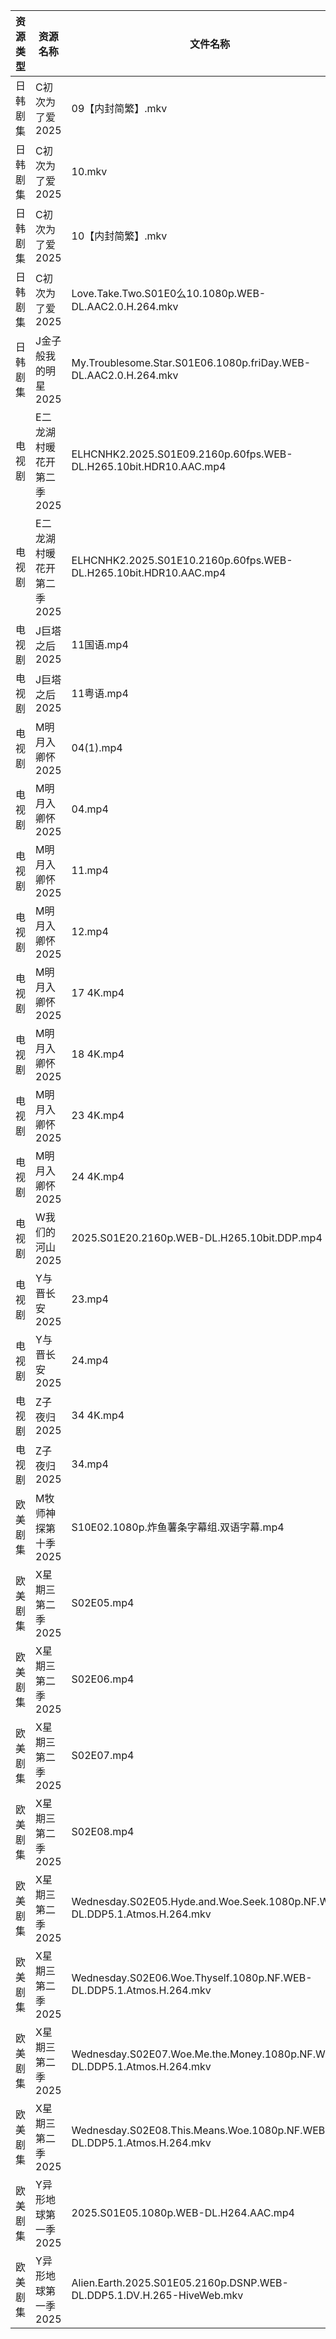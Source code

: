 | 资源类型 | 资源名称            | 文件名称                                                                      | 分享链接                                 | 更新时间                |
| ---- | --------------- | ------------------------------------------------------------------------- | ------------------------------------ | ------------------- |
| 日韩剧集 | C初次为了爱2025      | 09【内封简繁】.mkv                                                              | https://pan.quark.cn/s/0523b5d1b795  | 2025-09-03 16:15:23 |
| 日韩剧集 | C初次为了爱2025      | 10.mkv                                                                    | https://pan.quark.cn/s/0523b5d1b795  | 2025-09-03 16:15:31 |
| 日韩剧集 | C初次为了爱2025      | 10【内封简繁】.mkv                                                              | https://pan.quark.cn/s/0523b5d1b795  | 2025-09-03 16:15:28 |
| 日韩剧集 | C初次为了爱2025      | Love.Take.Two.S01E0么10.1080p.WEB-DL.AAC2.0.H.264.mkv                      | https://pan.quark.cn/s/0523b5d1b795  | 2025-09-03 16:15:18 |
| 日韩剧集 | J金子般我的明星2025    | My.Troublesome.Star.S01E06.1080p.friDay.WEB-DL.AAC2.0.H.264.mkv           | https://pan.quark.cn/s/10be8bbe13e5  | 2025-09-03 01:18:21 |
| 电视剧  | E二龙湖村暖花开第二季2025 | ELHCNHK2.2025.S01E09.2160p.60fps.WEB-DL.H265.10bit.HDR10.AAC.mp4          | https://pan.quark.cn/s/8fd0747e49e4  | 2025-09-03 16:16:03 |
| 电视剧  | E二龙湖村暖花开第二季2025 | ELHCNHK2.2025.S01E10.2160p.60fps.WEB-DL.H265.10bit.HDR10.AAC.mp4          | https://pan.quark.cn/s/8fd0747e49e4  | 2025-09-03 16:16:07 |
| 电视剧  | J巨塔之后2025       | 11国语.mp4                                                                  | https://www.alipan.com/s/eMFs2RDCMss | 2025-09-03 00:00:02 |
| 电视剧  | J巨塔之后2025       | 11粤语.mp4                                                                  | https://www.alipan.com/s/eMFs2RDCMss | 2025-09-03 00:00:01 |
| 电视剧  | M明月入卿怀2025      | 04(1).mp4                                                                 | https://www.alipan.com/s/xHamJTAqzs9 | 2025-09-03 08:00:23 |
| 电视剧  | M明月入卿怀2025      | 04.mp4                                                                    | https://www.alipan.com/s/xHamJTAqzs9 | 2025-09-03 08:00:22 |
| 电视剧  | M明月入卿怀2025      | 11.mp4                                                                    | https://www.alipan.com/s/xHamJTAqzs9 | 2025-09-03 08:00:22 |
| 电视剧  | M明月入卿怀2025      | 12.mp4                                                                    | https://www.alipan.com/s/xHamJTAqzs9 | 2025-09-03 08:00:21 |
| 电视剧  | M明月入卿怀2025      | 17 4K.mp4                                                                 | https://www.alipan.com/s/xHamJTAqzs9 | 2025-09-03 08:00:20 |
| 电视剧  | M明月入卿怀2025      | 18 4K.mp4                                                                 | https://www.alipan.com/s/xHamJTAqzs9 | 2025-09-03 08:00:20 |
| 电视剧  | M明月入卿怀2025      | 23 4K.mp4                                                                 | https://www.alipan.com/s/xHamJTAqzs9 | 2025-09-03 08:00:19 |
| 电视剧  | M明月入卿怀2025      | 24 4K.mp4                                                                 | https://www.alipan.com/s/xHamJTAqzs9 | 2025-09-03 08:00:19 |
| 电视剧  | W我们的河山2025      | 2025.S01E20.2160p.WEB-DL.H265.10bit.DDP.mp4                               | https://pan.quark.cn/s/c4dc5a2cd5fe  | 2025-09-03 16:24:40 |
| 电视剧  | Y与晋长安2025       | 23.mp4                                                                    | https://www.alipan.com/s/aMEzRwvUo21 | 2025-09-03 05:56:36 |
| 电视剧  | Y与晋长安2025       | 24.mp4                                                                    | https://www.alipan.com/s/aMEzRwvUo21 | 2025-09-03 05:56:36 |
| 电视剧  | Z子夜归2025        | 34 4K.mp4                                                                 | https://www.alipan.com/s/eenSecWfvhF | 2025-09-03 00:01:09 |
| 电视剧  | Z子夜归2025        | 34.mp4                                                                    | https://www.alipan.com/s/eenSecWfvhF | 2025-09-03 00:01:08 |
| 欧美剧集 | M牧师神探第十季2025    | S10E02.1080p.炸鱼薯条字幕组.双语字幕.mp4                                             | https://pan.quark.cn/s/7dc41afe3631  | 2025-09-03 16:20:00 |
| 欧美剧集 | X星期三第二季2025     | S02E05.mp4                                                                | https://pan.quark.cn/s/f31503a37703  | 2025-09-03 16:26:45 |
| 欧美剧集 | X星期三第二季2025     | S02E06.mp4                                                                | https://pan.quark.cn/s/f31503a37703  | 2025-09-03 16:26:28 |
| 欧美剧集 | X星期三第二季2025     | S02E07.mp4                                                                | https://pan.quark.cn/s/f31503a37703  | 2025-09-03 16:26:40 |
| 欧美剧集 | X星期三第二季2025     | S02E08.mp4                                                                | https://pan.quark.cn/s/f31503a37703  | 2025-09-03 16:26:32 |
| 欧美剧集 | X星期三第二季2025     | Wednesday.S02E05.Hyde.and.Woe.Seek.1080p.NF.WEB-DL.DDP5.1.Atmos.H.264.mkv | https://pan.quark.cn/s/f31503a37703  | 2025-09-03 16:26:24 |
| 欧美剧集 | X星期三第二季2025     | Wednesday.S02E06.Woe.Thyself.1080p.NF.WEB-DL.DDP5.1.Atmos.H.264.mkv       | https://pan.quark.cn/s/f31503a37703  | 2025-09-03 16:26:49 |
| 欧美剧集 | X星期三第二季2025     | Wednesday.S02E07.Woe.Me.the.Money.1080p.NF.WEB-DL.DDP5.1.Atmos.H.264.mkv  | https://pan.quark.cn/s/f31503a37703  | 2025-09-03 16:26:52 |
| 欧美剧集 | X星期三第二季2025     | Wednesday.S02E08.This.Means.Woe.1080p.NF.WEB-DL.DDP5.1.Atmos.H.264.mkv    | https://pan.quark.cn/s/f31503a37703  | 2025-09-03 16:26:54 |
| 欧美剧集 | Y异形地球第一季2025    | 2025.S01E05.1080p.WEB-DL.H264.AAC.mp4                                     | https://pan.quark.cn/s/414812145daa  | 2025-09-03 16:28:22 |
| 欧美剧集 | Y异形地球第一季2025    | Alien.Earth.2025.S01E05.2160p.DSNP.WEB-DL.DDP5.1.DV.H.265-HiveWeb.mkv     | https://pan.quark.cn/s/414812145daa  | 2025-09-03 16:28:30 |
